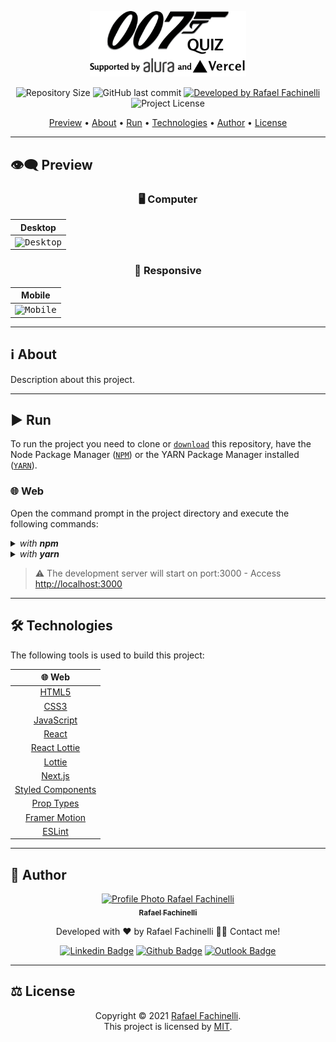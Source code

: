 <p align="center">
  <img alt="007: Quiz Next.js" src=".github/banner.svg" width="250px"/>
</p>

<p align="center"> 
  <img alt="Repository Size" src="https://img.shields.io/github/repo-size/rafaelfachinelli/nextjsquiz?color=3498db&style=for-the-badge">
  <img alt="GitHub last commit" src="https://img.shields.io/github/last-commit/rafaelfachinelli/nextjsquiz?color=3498db&style=for-the-badge">
  <a href="https://github.com/USERNAME">
    <img alt="Developed by Rafael Fachinelli" src="https://img.shields.io/badge/Developer-Rafael_Fachinelli-%3498db?color=3498db&style=for-the-badge">
  </a>
  <img alt="Project License" src="https://img.shields.io/github/license/rafaelfachinelli/nextjsquiz?color=3498db&style=for-the-badge"/>
</p>

<p align="center">
 <a href="#eye_speech_bubble-preview">Preview</a> •
 <a href="#information_source-about">About</a> •
 <a href="#arrow_forward-run">Run</a> •
 <a href="#hammer_and_wrench-technologies">Technologies</a> •
 <a href="#boy-author">Author</a> •
 <a href="#balance_scale-license">License</a>
</p>

---
## :eye_speech_bubble: **Preview**

<div align="center">

### :desktop_computer: Computer
  
|Desktop|
|:---:|
|<kbd><img src=".github/previews/desktop_preview.gif" alt="Desktop"/></kbd>|

### :iphone: Responsive

|Mobile|
|:---:|
|<kbd><img src=".github/previews/mobile_preview.gif" alt="Mobile"/></kbd>

</div>
  
---
## :information_source: About

Description about this project.

---
## :arrow_forward: **Run**

To run the project you need to clone or [`download`](https://github.com/rafaelfachinelli/nextjsquiz/archive/main.zip) this repository, have the Node Package Manager ([`NPM`](https://www.npmjs.com/get-npm)) or the YARN Package Manager installed ([`YARN`](https://yarnpkg.com/getting-started)).

### :globe_with_meridians: **Web**

Open the command prompt in the project directory and execute the following commands:

<details>
  <summary><i>with <b>npm</b></i></summary>
  
  ```bash
  # Install dependencies
  $ npm install

  # Start development server
  $ npm start
  ```
  
</details>

<details>
  <summary><i>with <b>yarn</b></i></summary>
  
  ```bash
  # Install dependencies
  $ yarn

  # Start development server
  $ yarn start

  ```

</details>

> ⚠️ The development server will start on port:3000 - Access <http://localhost:3000>

---
## :hammer_and_wrench: **Technologies**

The following tools is used to build this project:

<div align="center">

|:globe_with_meridians: Web|
|:---:|
|[HTML5](https://developer.mozilla.org/pt-BR/docs/Web/HTML/HTML5)|
|[CSS3](https://www.w3schools.com/css/)|
|[JavaScript](https://developer.mozilla.org/pt-BR/docs/Web/JavaScript)|
|[React](https://reactjs.org)|
|[React Lottie](https://www.npmjs.com/package/react-lottie)|
|[Lottie](https://lottiefiles.com)|
|[Next.js](https://nextjs.org)|
|[Styled Components](https://styled-components.com)|
|[Prop Types](https://www.npmjs.com/package/prop-types)|
|[Framer Motion](https://www.framer.com/motion/)|
|[ESLint](https://eslint.org)|

</div>

---
## :boy: **Author**

<div align="center">

<a href="https://github.com/rafaelfachinelli">
 <img src="https://avatars.githubusercontent.com/u/19878139?s=96&v=4" width="100px;" alt="Profile Photo Rafael Fachinelli"/>
 <br/>
 <sub><b>Rafael Fachinelli</b></sub>
</a>

Developed with ❤️ by Rafael Fachinelli 👋🏽 Contact me!

[![Linkedin Badge](https://img.shields.io/badge/-Rafael_Fachinelli-blue?style=flat-square&logo=Linkedin&logoColor=white)](https://www.linkedin.com/in/rafaelfachinelli)
[![Github Badge](https://img.shields.io/badge/-rafaelfachinelli-000?style=flat-square&logo=Github&logoColor=white)](https://github.com/rafaelfachinelli)
[![Outlook Badge](https://img.shields.io/badge/-rafael.fachinelli@fatec.sp.gov.br-0078d4?style=flat-square&logo=microsoft-outlook&logoColor=white)](mailto:rafael.fachinelli@fatec.sp.gov.br)

</div>

---
## :balance_scale: **License**

<div align="center">

Copyright © 2021 [Rafael Fachinelli](https://github.com/rafaelfachinelli).<br />
This project is licensed by [MIT](./LICENSE).

</div>
